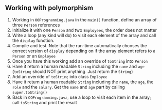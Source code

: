 

## Working with polymorphism

1. Working in `OOProgramming.java` in the `main()` function, define an array of three `Person` references
1. Initialize it with one `Person` and two `Employees`, the order does not matter
1. Write a loop (any kind will do) to visit each element of the array and call the `display` function.
1. Compile and test. Note that the run-time automatically chooses the correct version of `display` depending on if the array element refers to a `Person` or an `Employee`
1. Once you have this working add an override of `toString` into `Person`
1. Have it return a human readable `String` including the `name` and `age` (`toString` should NOT print anything.  Just return the `String`)
1. Add an override of `toString` into class `Employee`
1. Have it return a human readable `String` including the `name`, the `age`, the `role` and the `salary`. Get the `name` and `age` part by calling `super.toString()`
1. Back in `OOProgramming.java`, use a loop to visit each item in the array; call `toString` and print the result


